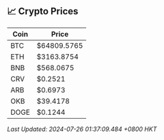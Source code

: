 ## 📈 Crypto Prices

| Coin | Price |
| ---- | ----- |
| BTC | $64809.5765 |
| ETH | $3163.8754 |
| BNB | $568.0675 |
| CRV | $0.2521 |
| ARB | $0.6973 |
| OKB | $39.4178 |
| DOGE | $0.1244 |

_Last Updated: 2024-07-26 01:37:09.484 +0800 HKT_